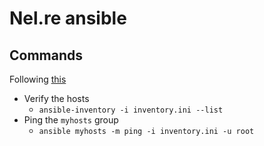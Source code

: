 # Nel.re ansible

## Commands

Following [this](https://docs.ansible.com/ansible/latest/getting_started/get_started_inventory.html)

- Verify the hosts
  - `ansible-inventory -i inventory.ini --list`
- Ping the `myhosts` group
  - `ansible myhosts -m ping -i inventory.ini -u root`
